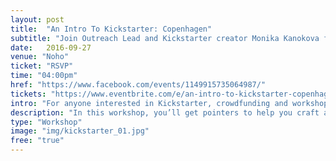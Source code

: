 ```yaml
---
layout: post
title:  "An Intro To Kickstarter: Copenhagen"
subtitle: "Join Outreach Lead and Kickstarter creator Monika Kanokova for a primer on Kickstarter"
date:   2016-09-27
venue: "Noho"
ticket: "RSVP"
time: "04:00pm"
href: "https://www.facebook.com/events/1149915735064987/"
tickets: "https://www.eventbrite.com/e/an-intro-to-kickstarter-copenhagen-tickets-27265659321"
intro: "For anyone interested in Kickstarter, crowdfunding and workshops"
description: "In this workshop, you’ll get pointers to help you craft a great campaign, rally a community around your project, and make your idea a reality.The creators of Me-Mover and Sitpack will also be joining us for a Q&A session. Hear their approach to running a stellar campaign and ask any questions that you have about getting started."
type: "Workshop"
image: "img/kickstarter_01.jpg"
free: "true"
---
```

<!-- fill in the URL of your event host page if you haven't enough information for a detail page, so the event link won't point on the detail page at all -->
